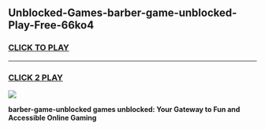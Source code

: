 
## Unblocked-Games-barber-game-unblocked-Play-Free-66ko4
<h3>
<a href="https://premium76.site?title=barber-game-unblocked&ref=22A">CLICK TO PLAY</a></h3>
<hr>

<h3>
<a href="https://premium76.site?title=barber-game-unblocked&ref=22A">CLICK 2 PLAY</a>
  
</h3>

<a href="https://premium76.site?title=barber-game-unblocked&ref=22A"><img src="https://clearcache.store/games.png"></a>


**barber-game-unblocked games unblocked: Your Gateway to Fun and Accessible Online Gaming**
